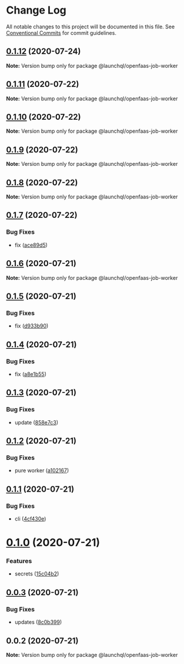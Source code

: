 # Change Log

All notable changes to this project will be documented in this file.
See [Conventional Commits](https://conventionalcommits.org) for commit guidelines.

## [0.1.12](https://github.com/launchql/jobs/compare/@launchql/openfaas-job-worker@0.1.11...@launchql/openfaas-job-worker@0.1.12) (2020-07-24)

**Note:** Version bump only for package @launchql/openfaas-job-worker





## [0.1.11](https://github.com/launchql/jobs/compare/@launchql/openfaas-job-worker@0.1.10...@launchql/openfaas-job-worker@0.1.11) (2020-07-22)

**Note:** Version bump only for package @launchql/openfaas-job-worker





## [0.1.10](https://github.com/launchql/jobs/compare/@launchql/openfaas-job-worker@0.1.9...@launchql/openfaas-job-worker@0.1.10) (2020-07-22)

**Note:** Version bump only for package @launchql/openfaas-job-worker





## [0.1.9](https://github.com/launchql/jobs/compare/@launchql/openfaas-job-worker@0.1.8...@launchql/openfaas-job-worker@0.1.9) (2020-07-22)

**Note:** Version bump only for package @launchql/openfaas-job-worker





## [0.1.8](https://github.com/launchql/jobs/compare/@launchql/openfaas-job-worker@0.1.7...@launchql/openfaas-job-worker@0.1.8) (2020-07-22)

**Note:** Version bump only for package @launchql/openfaas-job-worker





## [0.1.7](https://github.com/launchql/jobs/compare/@launchql/openfaas-job-worker@0.1.6...@launchql/openfaas-job-worker@0.1.7) (2020-07-22)


### Bug Fixes

* fix ([ace89d5](https://github.com/launchql/jobs/commit/ace89d55d03345a32c486632d831d03a79d63fba))





## [0.1.6](https://github.com/launchql/jobs/compare/@launchql/openfaas-job-worker@0.1.5...@launchql/openfaas-job-worker@0.1.6) (2020-07-21)

**Note:** Version bump only for package @launchql/openfaas-job-worker





## [0.1.5](https://github.com/launchql/jobs/compare/@launchql/openfaas-job-worker@0.1.4...@launchql/openfaas-job-worker@0.1.5) (2020-07-21)


### Bug Fixes

* fix ([d933b90](https://github.com/launchql/jobs/commit/d933b9040ea3fa562ee7d0cd81a4bd453476f843))





## [0.1.4](https://github.com/launchql/jobs/compare/@launchql/openfaas-job-worker@0.1.3...@launchql/openfaas-job-worker@0.1.4) (2020-07-21)


### Bug Fixes

* fix ([a8e1b55](https://github.com/launchql/jobs/commit/a8e1b554ab92373c8643fb74d2724ee3527e4710))





## [0.1.3](https://github.com/launchql/jobs/compare/@launchql/openfaas-job-worker@0.1.2...@launchql/openfaas-job-worker@0.1.3) (2020-07-21)


### Bug Fixes

* update ([858e7c3](https://github.com/launchql/jobs/commit/858e7c32b127be56163704d41cc372931f123a49))





## [0.1.2](https://github.com/launchql/jobs/compare/@launchql/openfaas-job-worker@0.1.1...@launchql/openfaas-job-worker@0.1.2) (2020-07-21)


### Bug Fixes

* pure worker ([a102167](https://github.com/launchql/jobs/commit/a10216743c1af102dfb2c9e970b3b4b6fa8a95da))





## [0.1.1](https://github.com/launchql/jobs/compare/@launchql/openfaas-job-worker@0.1.0...@launchql/openfaas-job-worker@0.1.1) (2020-07-21)


### Bug Fixes

* cli ([4cf430e](https://github.com/launchql/jobs/commit/4cf430e61ec12b488ad7b9123c554f8fc2ae303b))





# [0.1.0](https://github.com/launchql/jobs/compare/@launchql/openfaas-job-worker@0.0.3...@launchql/openfaas-job-worker@0.1.0) (2020-07-21)


### Features

* secrets ([15c04b2](https://github.com/launchql/jobs/commit/15c04b2b4f9d0697f213fc2454f66a154674efa0))





## [0.0.3](https://github.com/launchql/jobs/compare/@launchql/openfaas-job-worker@0.0.2...@launchql/openfaas-job-worker@0.0.3) (2020-07-21)


### Bug Fixes

* updates ([8c0b399](https://github.com/launchql/jobs/commit/8c0b39934cde0fc9331989fe7e522cd10d72167c))





## 0.0.2 (2020-07-21)

**Note:** Version bump only for package @launchql/openfaas-job-worker
